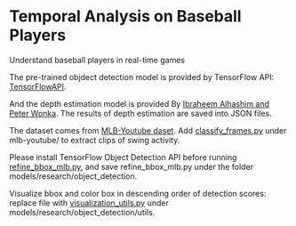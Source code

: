 # Temporal Analysis on Baseball Players
Understand baseball players in real-time games

The pre-trained objdect detection model is provided by TensorFlow API:
[TensorFlowAPI](https://github.com/szhaofelicia/models).

And the depth estimation model is provided By [Ibraheem Alhashim and Peter Wonka](https://github.com/szhaofelicia/DenseDepth). The results of depth estimation are saved into JSON files.

The dataset comes from [MLB-Youtube daset](https://github.com/szhaofelicia/mlb-youtube). Add [classify_frames.py](https://github.com/NYU-VisML-2020/UnderstandBaseballPlayerTrackingSystem/blob/master/classify_frames.py) under mlb-youtube/ to extract clips of swing activity.

Please install TensorFlow Object Detection API before running [refine_bbox_mlb.py](https://github.com/NYU-VisML-2020/UnderstandBaseballPlayerTrackingSystem/blob/master/refine_bbox_mlb.py), and save refine_bbox_mlb.py under the folder models/research/object_detection.

Visualize bbox and color box in descending order of detection scores: replace file with [visualization_utils.py](https://github.com/NYU-VisML-2020/UnderstandBaseballPlayerTrackingSystem/blob/master/visualization_utils.py) under models/research/object_detection/utils.



